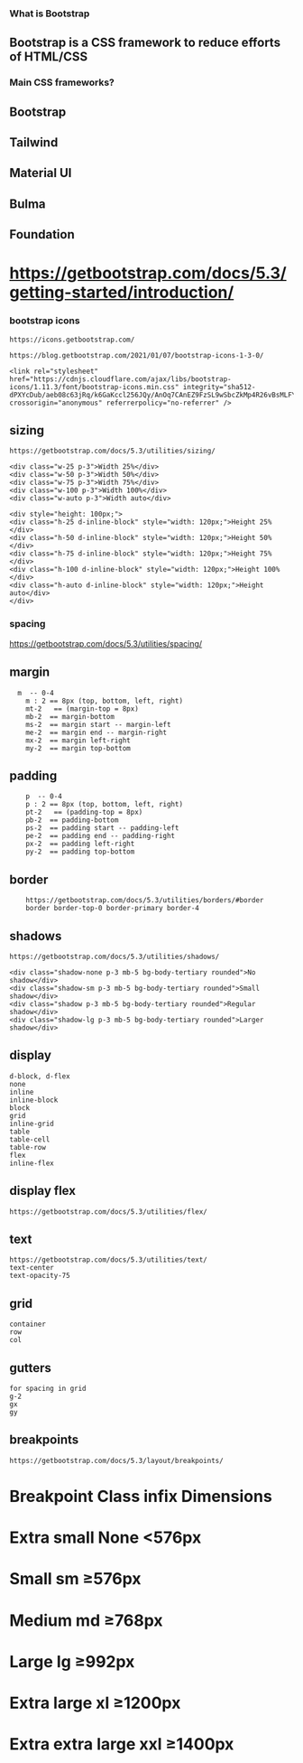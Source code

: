 ### What is Bootstrap

## Bootstrap is a CSS framework to reduce efforts of HTML/CSS

### Main CSS frameworks?

## Bootstrap

## Tailwind

## Material UI

## Bulma

## Foundation

# https://getbootstrap.com/docs/5.3/getting-started/introduction/

### bootstrap icons

    https://icons.getbootstrap.com/

    https://blog.getbootstrap.com/2021/01/07/bootstrap-icons-1-3-0/

    <link rel="stylesheet" href="https://cdnjs.cloudflare.com/ajax/libs/bootstrap-icons/1.11.3/font/bootstrap-icons.min.css" integrity="sha512-dPXYcDub/aeb08c63jRq/k6GaKccl256JQy/AnOq7CAnEZ9FzSL9wSbcZkMp4R26vBsMLFYH4kQ67/bbV8XaCQ==" crossorigin="anonymous" referrerpolicy="no-referrer" />

## sizing

    https://getbootstrap.com/docs/5.3/utilities/sizing/

    <div class="w-25 p-3">Width 25%</div>
    <div class="w-50 p-3">Width 50%</div>
    <div class="w-75 p-3">Width 75%</div>
    <div class="w-100 p-3">Width 100%</div>
    <div class="w-auto p-3">Width auto</div>

    <div style="height: 100px;">
    <div class="h-25 d-inline-block" style="width: 120px;">Height 25%</div>
    <div class="h-50 d-inline-block" style="width: 120px;">Height 50%</div>
    <div class="h-75 d-inline-block" style="width: 120px;">Height 75%</div>
    <div class="h-100 d-inline-block" style="width: 120px;">Height 100%</div>
    <div class="h-auto d-inline-block" style="width: 120px;">Height auto</div>
    </div>

### spacing

https://getbootstrap.com/docs/5.3/utilities/spacing/

## margin

      m  -- 0-4
        m : 2 == 8px (top, bottom, left, right)
        mt-2   == (margin-top = 8px)
        mb-2  == margin-bottom
        ms-2  == margin start -- margin-left
        me-2  == margin end -- margin-right
        mx-2  == margin left-right
        my-2  == margin top-bottom

## padding

        p  -- 0-4
        p : 2 == 8px (top, bottom, left, right)
        pt-2   == (padding-top = 8px)
        pb-2  == padding-bottom
        ps-2  == padding start -- padding-left
        pe-2  == padding end -- padding-right
        px-2  == padding left-right
        py-2  == padding top-bottom

## border

        https://getbootstrap.com/docs/5.3/utilities/borders/#border
        border border-top-0 border-primary border-4

## shadows

    https://getbootstrap.com/docs/5.3/utilities/shadows/

    <div class="shadow-none p-3 mb-5 bg-body-tertiary rounded">No shadow</div>
    <div class="shadow-sm p-3 mb-5 bg-body-tertiary rounded">Small shadow</div>
    <div class="shadow p-3 mb-5 bg-body-tertiary rounded">Regular shadow</div>
    <div class="shadow-lg p-3 mb-5 bg-body-tertiary rounded">Larger shadow</div>

## display

    d-block, d-flex
    none
    inline
    inline-block
    block
    grid
    inline-grid
    table
    table-cell
    table-row
    flex
    inline-flex

## display flex

    https://getbootstrap.com/docs/5.3/utilities/flex/

## text

    https://getbootstrap.com/docs/5.3/utilities/text/
    text-center
    text-opacity-75

## grid

    container
    row
    col

## gutters

    for spacing in grid
    g-2
    gx
    gy

## breakpoints

    https://getbootstrap.com/docs/5.3/layout/breakpoints/

# Breakpoint Class infix Dimensions

# Extra small None <576px

# Small sm ≥576px

# Medium md ≥768px

# Large lg ≥992px

# Extra large xl ≥1200px

# Extra extra large xxl ≥1400px
